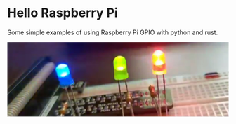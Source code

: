 # Hello Raspberry Pi 

Some simple examples of using Raspberry Pi GPIO with python and rust.

![blink freely](img/flashy.jpg)
